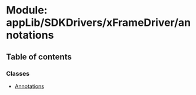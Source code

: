 # Module: appLib/SDKDrivers/xFrameDriver/annotations

## Table of contents

### Classes

- [Annotations](../classes/appLib_SDKDrivers_xFrameDriver_annotations.Annotations.md)
